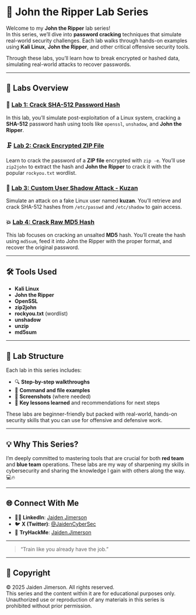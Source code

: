 # 🧠 **John the Ripper Lab Series**

Welcome to my **John the Ripper** lab series!  
In this series, we’ll dive into **password cracking** techniques that simulate real-world security challenges. Each lab walks through hands-on examples using **Kali Linux**, **John the Ripper**, and other critical offensive security tools.

Through these labs, you’ll learn how to break encrypted or hashed data, simulating real-world attacks to recover passwords.

---

## 📂 **Labs Overview**

### 🔐 **[Lab 1: Crack SHA-512 Password Hash](./Lab1/README-lab1.md)**  
In this lab, you’ll simulate post-exploitation of a Linux system, cracking a **SHA-512** password hash using tools like `openssl`, `unshadow`, and **John the Ripper**.

### 🗜️ **[Lab 2: Crack Encrypted ZIP File](./Lab2/README.md)**  
Learn to crack the password of a **ZIP file** encrypted with `zip -e`. You’ll use `zip2john` to extract the hash and **John the Ripper** to crack it with the popular `rockyou.txt` wordlist.

### 🧪 **[Lab 3: Custom User Shadow Attack - Kuzan](./Lab3/README.md)**  
Simulate an attack on a fake Linux user named **kuzan**. You’ll retrieve and crack SHA-512 hashes from `/etc/passwd` and `/etc/shadow` to gain access.

### 💥 **[Lab 4: Crack Raw MD5 Hash](./Lab4/README.md)**  
This lab focuses on cracking an unsalted **MD5** hash. You’ll create the hash using `md5sum`, feed it into John the Ripper with the proper format, and recover the original password.

---

## 🛠️ **Tools Used**

- **Kali Linux**
- **John the Ripper**
- **OpenSSL**
- **zip2john**
- **rockyou.txt** (wordlist)
- **unshadow**
- **unzip**
- **md5sum**

---

## 🧪 **Lab Structure**

Each lab in this series includes:
- 🔍 **Step-by-step walkthroughs**  
- 📄 **Command and file examples**  
- 📸 **Screenshots** (where needed)  
- 🧠 **Key lessons learned** and recommendations for next steps

These labs are beginner-friendly but packed with real-world, hands-on security skills that you can use for offensive and defensive work.

---

## 💡 **Why This Series?**

I’m deeply committed to mastering tools that are crucial for both **red team** and **blue team** operations. These labs are my way of sharpening my skills in cybersecurity and sharing the knowledge I gain with others along the way. 💻🔥

---

## 🌐 **Connect With Me**

- 🧑‍💻 **LinkedIn**: [Jaiden Jimerson](https://www.linkedin.com/in/jaiden-jimerson-319995140)  
- 🐦 **X (Twitter)**: [@JaidenCyberSec](https://x.com/JaidenCyberSec)  
- 🧩 **TryHackMe**: [Jaiden.Jimerson](https://tryhackme.com/p/Jaiden.Jimerson)

---

> “Train like you already have the job.”

---

## 📜 **Copyright**

© 2025 Jaiden Jimerson. All rights reserved.  
This series and the content within it are for educational purposes only. Unauthorized use or reproduction of any materials in this series is prohibited without prior permission.

